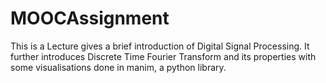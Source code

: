 # MOOCAssignment
This is a Lecture gives a brief introduction of Digital Signal Processing. It further introduces Discrete Time Fourier Transform and its properties with some visualisations done in manim, a python library.
